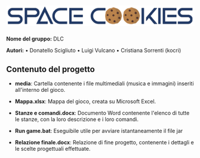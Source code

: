 # ![](media/logo.png)

**Nome del gruppo:**
DLC

**Autori:**
• Donatello Scigliuto • Luigi Vulcano • Cristiana Sorrenti (kocri)


## Contenuto del progetto

- **media**: Cartella contenente i file multimediali (musica e immagini) inseriti all'interno del gioco.
- **Mappa.xlsx**: Mappa del gioco, creata su Microsoft Excel.
- **Stanze e comandi.docx**: Documento Word contenente l'elenco di tutte le stanze, con la loro descrizione e i loro comandi.
- **Run game.bat**: Eseguibile utile per avviare istantaneamente il file jar

- **Relazione finale.docx**: Relazione di fine progetto, contenente i dettagli e le scelte progettuali effettuate.

